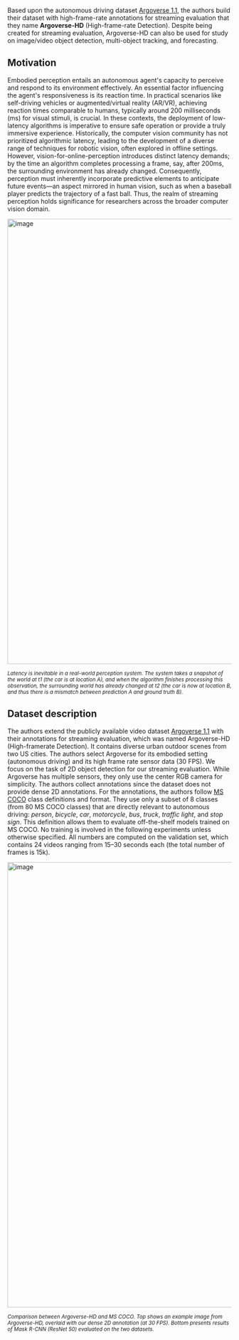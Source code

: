Based upon the autonomous driving dataset [Argoverse 1.1](https://www.argoverse.org/av1.html), the authors build their dataset with high-frame-rate annotations for streaming evaluation that they name **Argoverse-HD** (High-frame-rate Detection). Despite being created for streaming evaluation, Argoverse-HD can also be used for study on image/video object detection, multi-object tracking, and forecasting.

## Motivation

Embodied perception entails an autonomous agent's capacity to perceive and respond to its environment effectively. An essential factor influencing the agent's responsiveness is its reaction time. In practical scenarios like self-driving vehicles or augmented/virtual reality (AR/VR), achieving reaction times comparable to humans, typically around 200 milliseconds (ms) for visual stimuli, is crucial. In these contexts, the deployment of low-latency algorithms is imperative to ensure safe operation or provide a truly immersive experience. Historically, the computer vision community has not prioritized algorithmic latency, leading to the development of a diverse range of techniques for robotic vision, often explored in offline settings. However, vision-for-online-perception introduces distinct latency demands; by the time an algorithm completes processing a frame, say, after 200ms, the surrounding environment has already changed. Consequently, perception must inherently incorporate predictive elements to anticipate future events—an aspect mirrored in human vision, such as when a baseball player predicts the trajectory of a fast ball. Thus, the realm of streaming perception holds significance for researchers across the broader computer vision domain.

<img src="https://github.com/dataset-ninja/argoverse-hd/assets/120389559/cd92e31d-d996-4c9d-99a0-896672b86bec" alt="image" width="1000">

<span style="font-size: smaller; font-style: italic;">Latency is inevitable in a real-world perception system. The system takes a snapshot of the world at t1 (the car is at location A), and when the algorithm finishes processing this observation, the surrounding world has already changed at t2 (the car is now at location B, and thus there is a mismatch between prediction A and ground truth B).</span>

## Dataset description

The authors extend the publicly available video dataset [Argoverse 1.1](https://www.argoverse.org/av1.html) with their annotations for streaming evaluation, which was named Argoverse-HD (High-framerate Detection). It contains diverse urban outdoor scenes from two US cities. The authors select Argoverse for its embodied setting (autonomous driving) and its high frame rate sensor data (30 FPS). We focus on the task of 2D object detection for our streaming evaluation. While Argoverse has multiple sensors, they only use the center RGB camera for simplicity. The authors collect annotations since the dataset does not provide dense 2D annotations. For the annotations, the authors follow [MS COCO](https://cocodataset.org/#home) class definitions and format. They use only a subset of 8 classes (from 80 MS COCO classes) that are directly relevant to autonomous driving: *person*, *bicycle*, *car*, *motorcycle*, *bus*, *truck*, *traffic light*, and *stop sign*. This definition allows them to evaluate off-the-shelf models trained on MS COCO. No training is involved in the following experiments unless otherwise specified. All numbers are computed on the validation set, which contains 24 videos ranging from 15–30 seconds each (the total number of frames is 15k).

<img src="https://github.com/dataset-ninja/argoverse-hd/assets/120389559/0f56a027-76f7-486b-aed6-796aae97018e" alt="image" width="1000">

<span style="font-size: smaller; font-style: italic;">Comparison between Argoverse-HD and MS COCO. Top shows an example image from Argoverse-HD, overlaid with our dense 2D annotation (at 30 FPS). Bottom presents results of Mask R-CNN (ResNet 50) evaluated on the two datasets.</span>